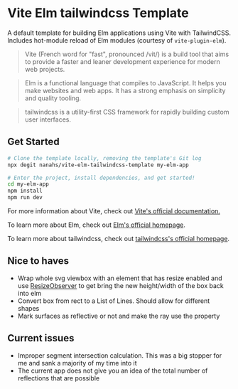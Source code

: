 # Vite Elm tailwindcss Template

A default template for building Elm applications using Vite with TailwindCSS. Includes hot-module reload of Elm modules (courtesy of `vite-plugin-elm`).

> Vite (French word for "fast", pronounced /vit/) is a build tool that aims to provide a faster and leaner development experience for modern web projects.

> Elm is a functional language that compiles to JavaScript. It helps you make websites and web apps. It has a strong emphasis on simplicity and quality tooling.

> tailwindcss is a utility-first CSS framework for rapidly building custom user interfaces.

## Get Started

```bash
# Clone the template locally, removing the template's Git log
npx degit nanahs/vite-elm-tailwindcss-template my-elm-app

# Enter the project, install dependencies, and get started!
cd my-elm-app
npm install
npm run dev
```

For more information about Vite, check out [Vite's official documentation.](https://vitejs.dev/)

To learn more about Elm, check out [Elm's official homepage](https://elm-lang.org/).

To learn more about tailwindcss, check out [tailwindcss's official homepage](https://tailwindcss.com/).

## Nice to haves

- Wrap whole svg viewbox with an element that has resize enabled and use [ResizeObserver](https://developer.mozilla.org/en-US/docs/Web/API/Resize_Observer_API) to get bring the new height/width of the box back into elm
- Convert box from rect to a List of Lines. Should allow for different shapes
- Mark surfaces as reflective or not and make the ray use the property

## Current issues

- Improper segment intersection calculation. This was a big stopper for me and sank a majority of my time into it
- The current app does not give you an idea of the total number of reflections that are possible
